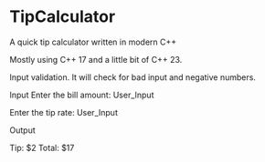 # TipCalculator
A quick tip calculator written in modern C++

Mostly using C++ 17 and a little bit of C++ 23.

Input validation. It will check for bad input and negative numbers.

Input
Enter the bill amount: User_Input

Enter the tip rate: User_Input

Output

Tip: $2
Total: $17
